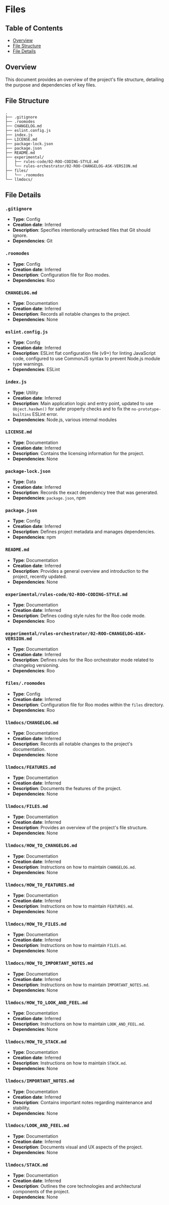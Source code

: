 # Files

## Table of Contents
- [Overview](#overview)
- [File Structure](#file-structure)
- [File Details](#file-details)

## Overview
This document provides an overview of the project's file structure, detailing the purpose and dependencies of key files.

## File Structure

```
.
├── .gitignore
├── .roomodes
├── CHANGELOG.md
├── eslint.config.js
├── index.js
├── LICENSE.md
├── package-lock.json
├── package.json
├── README.md
├── experimental/
│   ├── rules-code/02-ROO-CODING-STYLE.md
│   └── rules-orchestrator/02-ROO-CHANGELOG-ASK-VERSION.md
├── files/
│   └── .roomodes
└── llmdocs/
```

## File Details

### `.gitignore`
- **Type**: Config
- **Creation date**: Inferred
- **Description**: Specifies intentionally untracked files that Git should ignore.
- **Dependencies**: Git

### `.roomodes`
- **Type**: Config
- **Creation date**: Inferred
- **Description**: Configuration file for Roo modes.
- **Dependencies**: Roo

### `CHANGELOG.md`
- **Type**: Documentation
- **Creation date**: Inferred
- **Description**: Records all notable changes to the project.
- **Dependencies**: None

### `eslint.config.js`
- **Type**: Config
- **Creation date**: Inferred
- **Description**: ESLint flat configuration file (v9+) for linting JavaScript code, configured to use CommonJS syntax to prevent Node.js module type warnings.
- **Dependencies**: ESLint

### `index.js`
- **Type**: Utility
- **Creation date**: Inferred
- **Description**: Main application logic and entry point, updated to use `Object.hasOwn()` for safer property checks and to fix the `no-prototype-builtins` ESLint error.
- **Dependencies**: Node.js, various internal modules

### `LICENSE.md`
- **Type**: Documentation
- **Creation date**: Inferred
- **Description**: Contains the licensing information for the project.
- **Dependencies**: None

### `package-lock.json`
- **Type**: Data
- **Creation date**: Inferred
- **Description**: Records the exact dependency tree that was generated.
- **Dependencies**: `package.json`, npm

### `package.json`
- **Type**: Config
- **Creation date**: Inferred
- **Description**: Defines project metadata and manages dependencies.
- **Dependencies**: npm

### `README.md`
- **Type**: Documentation
- **Creation date**: Inferred
- **Description**: Provides a general overview and introduction to the project, recently updated.
- **Dependencies**: None

### `experimental/rules-code/02-ROO-CODING-STYLE.md`
- **Type**: Documentation
- **Creation date**: Inferred
- **Description**: Defines coding style rules for the Roo code mode.
- **Dependencies**: Roo

### `experimental/rules-orchestrator/02-ROO-CHANGELOG-ASK-VERSION.md`
- **Type**: Documentation
- **Creation date**: Inferred
- **Description**: Defines rules for the Roo orchestrator mode related to changelog versioning.
- **Dependencies**: Roo

### `files/.roomodes`
- **Type**: Config
- **Creation date**: Inferred
- **Description**: Configuration file for Roo modes within the `files` directory.
- **Dependencies**: Roo

### `llmdocs/CHANGELOG.md`
- **Type**: Documentation
- **Creation date**: Inferred
- **Description**: Records all notable changes to the project's documentation.
- **Dependencies**: None

### `llmdocs/FEATURES.md`
- **Type**: Documentation
- **Creation date**: Inferred
- **Description**: Documents the features of the project.
- **Dependencies**: None

### `llmdocs/FILES.md`
- **Type**: Documentation
- **Creation date**: Inferred
- **Description**: Provides an overview of the project's file structure.
- **Dependencies**: None

### `llmdocs/HOW_TO_CHANGELOG.md`
- **Type**: Documentation
- **Creation date**: Inferred
- **Description**: Instructions on how to maintain `CHANGELOG.md`.
- **Dependencies**: None

### `llmdocs/HOW_TO_FEATURES.md`
- **Type**: Documentation
- **Creation date**: Inferred
- **Description**: Instructions on how to maintain `FEATURES.md`.
- **Dependencies**: None

### `llmdocs/HOW_TO_FILES.md`
- **Type**: Documentation
- **Creation date**: Inferred
- **Description**: Instructions on how to maintain `FILES.md`.
- **Dependencies**: None

### `llmdocs/HOW_TO_IMPORTANT_NOTES.md`
- **Type**: Documentation
- **Creation date**: Inferred
- **Description**: Instructions on how to maintain `IMPORTANT_NOTES.md`.
- **Dependencies**: None

### `llmdocs/HOW_TO_LOOK_AND_FEEL.md`
- **Type**: Documentation
- **Creation date**: Inferred
- **Description**: Instructions on how to maintain `LOOK_AND_FEEL.md`.
- **Dependencies**: None

### `llmdocs/HOW_TO_STACK.md`
- **Type**: Documentation
- **Creation date**: Inferred
- **Description**: Instructions on how to maintain `STACK.md`.
- **Dependencies**: None

### `llmdocs/IMPORTANT_NOTES.md`
- **Type**: Documentation
- **Creation date**: Inferred
- **Description**: Contains important notes regarding maintenance and stability.
- **Dependencies**: None

### `llmdocs/LOOK_AND_FEEL.md`
- **Type**: Documentation
- **Creation date**: Inferred
- **Description**: Documents visual and UX aspects of the project.
- **Dependencies**: None

### `llmdocs/STACK.md`
- **Type**: Documentation
- **Creation date**: Inferred
- **Description**: Outlines the core technologies and architectural components of the project.
- **Dependencies**: None